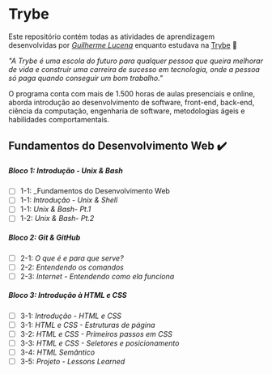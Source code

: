 # Trybe

Este repositório contém todas as atividades de aprendizagem desenvolvidas por _[Guilherme Lucena](https://www.linkedin.com/in/guilherme-lucena-fm94/)_ enquanto estudava na [Trybe](https://www.betrybe.com/) :rocket:

_"A Trybe é uma escola do futuro para qualquer pessoa que queira melhorar de vida e construir uma carreira de sucesso em tecnologia, onde a pessoa só paga quando conseguir um bom trabalho."_

O programa conta com mais de 1.500 horas de aulas presenciais e online, aborda introdução ao desenvolvimento de software, front-end, back-end, ciência da computação, engenharia de software, metodologias ágeis e habilidades comportamentais.

## Fundamentos do Desenvolvimento Web :heavy_check_mark:

##### Bloco 1: Introdução - Unix & Bash

- [ ] 1-1: _Fundamentos do Desenvolvimento Web
- [ ] 1-1: _Introdução - Unix & Shell_
- [ ] 1-1: _Unix & Bash- Pt.1_
- [ ] 1-2: _Unix & Bash- Pt.2_

##### Bloco 2: Git & GitHub

- [ ] 2-1: _O que é e para que serve?_
- [ ] 2-2: _Entendendo os comandos_
- [ ] 2-3: _Internet - Entendendo como ela funciona_

##### Bloco 3: Introdução à HTML e CSS

- [ ] 3-1: _Introdução - HTML e CSS_
- [ ] 3-1: _HTML e CSS - Estruturas de página_
- [ ] 3-2: _HTML e CSS - Primeiros passos em CSS_
- [ ] 3-3: _HTML e CSS - Seletores e posicionamento_
- [ ] 3-4: _HTML Semântico_
- [ ] 3-5: _Projeto - Lessons Learned_
